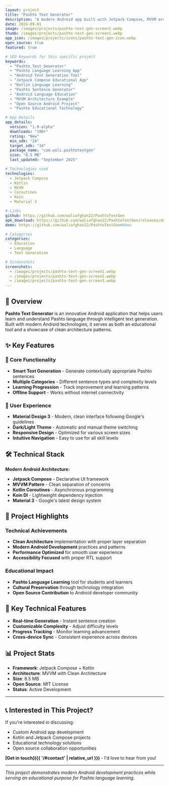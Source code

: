 ```yaml
---
layout: project
title: "Pashto Text Generator"
description: "A modern Android app built with Jetpack Compose, MVVM architecture, and Koin DI that generates Pashto sentences for various use cases."
date: 2024-09-01
image: /images/projects/pashto-text-gen-screen1.webp
thumb: /images/projects/pashto-text-gen-screen1.webp
app_icon: /images/projects/icons/pashto-text-gen-icon.webp
open_source: true
featured: true

# SEO Keywords for this specific project
keywords:
  - "Pashto_Text_Generator"
  - "Pashto Language Learning App"
  - "Android Text Generation Tool"
  - "Jetpack Compose Educational App"
  - "Kotlin Language Learning"
  - "Pashto Sentence Generator"
  - "Android Language Education"
  - "MVVM Architecture Example"
  - "Open Source Android Project"
  - "Pashto Educational Technology"

# App Details
app_details:
  version: "1.0-alpha"
  downloads: "100+"
  rating: "New"
  min_sdk: "24"
  target_sdk: "34"
  package_name: "com.wali.pashtotextgen"
  size: "8.5 MB"
  last_updated: "September 2025"

# Technologies used
technologies:
  - Jetpack Compose
  - Kotlin
  - MVVM
  - Coroutines
  - Koin
  - Material 3

# Links
github: https://github.com/waliafghan22/PashtoTextGen
apk_download: https://github.com/waliafghan22/PashtoTextGen/releases/download/1.0.alpha/PashtoTextGen-v1.0-release.apk
demo: https://github.com/waliafghan22/PashtoTextGen#demo

# Categories
categories:
  - Education
  - Language
  - Text Generation

# Screenshots
screenshots:
  - /images/projects/pashto-text-gen-screen1.webp
  - /images/projects/pashto-text-gen-screen2.webp
  - /images/projects/pashto-text-gen-screen3.webp
---
```


## 📱 Overview

**Pashto Text Generator** is an innovative Android application that helps users learn and understand Pashto language through intelligent text generation. Built with modern Android technologies, it serves as both an educational tool and a showcase of clean architecture patterns.

## ✨ Key Features

### 🎯 Core Functionality
- **Smart Text Generation** - Generate contextually appropriate Pashto sentences
- **Multiple Categories** - Different sentence types and complexity levels
- **Learning Progression** - Track improvement and learning patterns
- **Offline Support** - Works without internet connectivity

### 🎨 User Experience
- **Material Design 3** - Modern, clean interface following Google's guidelines
- **Dark/Light Theme** - Automatic and manual theme switching
- **Responsive Design** - Optimized for various screen sizes
- **Intuitive Navigation** - Easy to use for all skill levels

## 🛠️ Technical Stack

**Modern Android Architecture:**
- **Jetpack Compose** - Declarative UI framework
- **MVVM Pattern** - Clean separation of concerns
- **Kotlin Coroutines** - Asynchronous programming
- **Koin DI** - Lightweight dependency injection
- **Material 3** - Google's latest design system

## 🌟 Project Highlights

### Technical Achievements
- **Clean Architecture** implementation with proper layer separation
- **Modern Android Development** practices and patterns
- **Performance Optimized** for smooth user experience
- **Accessibility Focused** with proper RTL support

### Educational Impact
- **Pashto Language Learning** tool for students and learners
- **Cultural Preservation** through technology integration
- **Open Source Contribution** to Android developer community

## 🚀 Key Technical Features

- **Real-time Generation** - Instant sentence creation
- **Customizable Complexity** - Adjust difficulty levels
- **Progress Tracking** - Monitor learning advancement
- **Cross-device Sync** - Consistent experience across devices

## 📊 Project Stats

- **Framework**: Jetpack Compose + Kotlin
- **Architecture**: MVVM with Clean Architecture
- **Size**: 8.5 MB
- **Open Source**: MIT License
- **Status**: Active Development

---

## 📞 Interested in This Project?

If you're interested in discussing:
- Custom Android app development
- Kotlin and Jetpack Compose projects
- Educational technology solutions
- Open source collaboration opportunities

**[Get in touch]({{ '/#contact' | relative_url }})** - I'd love to hear from you!

---

*This project demonstrates modern Android development practices while serving an educational purpose for Pashto language learning.*
